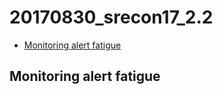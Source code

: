# 20170830_srecon17_2.2

<!-- MarkdownTOC -->

- [Monitoring alert fatigue](#monitoring-alert-fatigue)

<!-- /MarkdownTOC -->





## Monitoring alert fatigue

